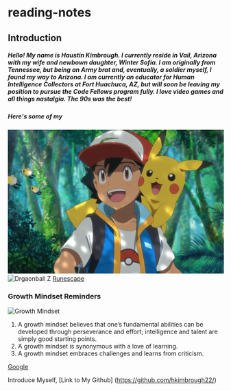 # reading-notes

## Introduction

##### Hello! My name is Haustin Kimbrough. I currently reside in Vail, Arizona with my wife and newbown daughter, Winter Sofia. I am originally from Tennessee, but being an Army brat and, eventually, a soldier myself, I found my way to Arizona.  I am currently an educator for Human Intelligence Collectors at Fort Huachuca, AZ, but will soon be leaving my position to pursue the Code Fellows program fully.  I love video games and all things nastalgia. The 90s was the best!

##### Here's some of my 

![Pokemon](Pokemon.jpg)
![Drgaonball Z](Images\DBZ.jpg)
[Runescape](https://www.runescape.com/community)


### Growth Mindset Reminders

![Growth Mindset](Images\Growth.png)

1. A growth mindset believes that one’s fundamental abilities can be developed through perseverance and effort; intelligence and talent are simply good starting points.
2. A growth mindset is synonymous with a love of learning.
3. A growth mindset embraces challenges and learns from criticism.



[Google](https://www.google.com)

Introduce Myself, [Link to My Github] (https://github.com/hkimbrough22/)
